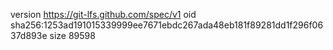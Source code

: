 version https://git-lfs.github.com/spec/v1
oid sha256:1253ad191015339999ee7671ebdc267ada48eb181f89281dd1f296f0637d893e
size 89598
